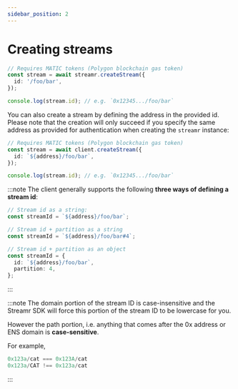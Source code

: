 ```yaml
---
sidebar_position: 2
---
```


# Creating streams
```ts
// Requires MATIC tokens (Polygon blockchain gas token)
const stream = await streamr.createStream({
  id: '/foo/bar',
});

console.log(stream.id); // e.g. `0x12345.../foo/bar`
```

You can also create a stream by defining the address in the provided id. Please note that the creation will only succeed if you specify the same address as provided for authentication when creating the `streamr` instance:

```ts
// Requires MATIC tokens (Polygon blockchain gas token)
const stream = await client.createStream({
  id: `${address}/foo/bar`,
});

console.log(stream.id); // e.g. `0x12345.../foo/bar`
```

:::note
The client generally supports the following **three ways of defining a stream id**:

```ts
// Stream id as a string:
const streamId = `${address}/foo/bar`;

// Stream id + partition as a string
const streamId = `${address}/foo/bar#4`;

// Stream id + partition as an object
const streamId = {
  id: `${address}/foo/bar`,
  partition: 4,
};
```
:::

:::note
The domain portion of the stream ID is case-insensitive and the Streamr SDK will force this portion of the stream ID to be lowercase for you.

However the path portion, i.e. anything that comes after the 0x address or ENS domain is **case-sensitive**.

For example,
```ts
0x123a/cat === 0x123A/cat
0x123a/CAT !== 0x123a/cat
```
:::
